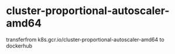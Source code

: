 # cluster-proportional-autoscaler-amd64
transferfrom k8s.gcr.io/cluster-proportional-autoscaler-amd64 to dockerhub
